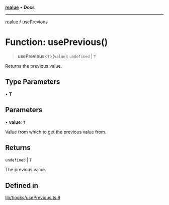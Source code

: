 [**realue**](../README.md) • **Docs**

***

[realue](../README.md) / usePrevious

# Function: usePrevious()

> **usePrevious**\<`T`\>(`value`): `undefined` \| `T`

Returns the previous value.

## Type Parameters

• **T**

## Parameters

• **value**: `T`

Value from which to get the previous value from.

## Returns

`undefined` \| `T`

The previous value.

## Defined in

[lib/hooks/usePrevious.ts:9](https://github.com/nevoland/realue/blob/0e2c9c1c8fa8490674c8cc5404b4ee41b440a4dd/lib/hooks/usePrevious.ts#L9)
